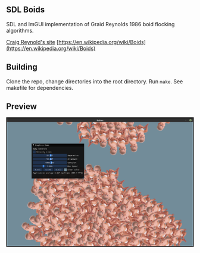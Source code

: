   

## SDL Boids

SDL and ImGUI implementation of Graid Reynolds 1986 boid flocking algorithms.

[Craig Reynold's site](https://www.red3d.com/cwr/boids/)
[https://en.wikipedia.org/wiki/Boids](https://en.wikipedia.org/wiki/Boids)

## Building
Clone the repo, change directories into the root directory. Run `make`.
See makefile for dependencies.

## Preview
![Screenshot](docs/preview.png)
